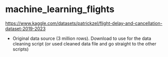 # machine_learning_flights
https://www.kaggle.com/datasets/patrickzel/flight-delay-and-cancellation-dataset-2019-2023
- Original data source (3 million rows). Download to use for the data cleaning script (or used cleaned data file and go straight to the other scripts)
